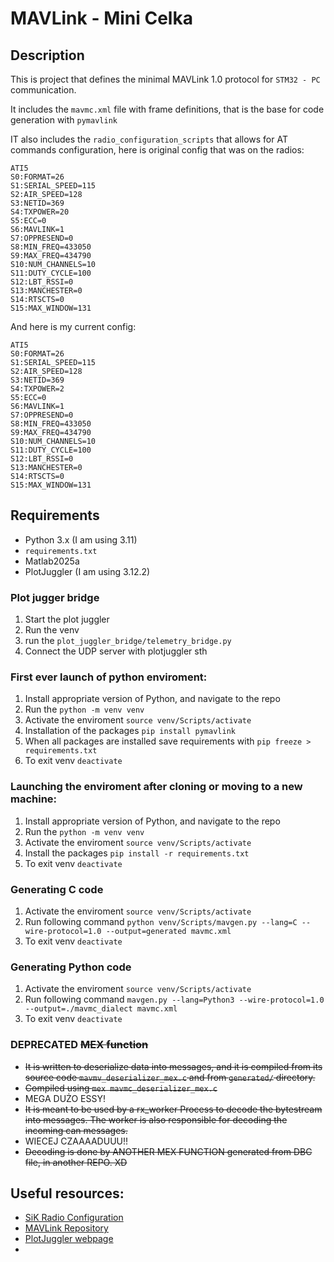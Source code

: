 # MAVLink - Mini Celka 

## Description
This is project that defines the minimal MAVLink 1.0 protocol for ```STM32 - PC``` communication.

It includes the ```mavmc.xml``` file with frame definitions, that is the base for code generation with ```pymavlink```

IT also includes the ```radio_configuration_scripts``` that allows for AT commands configuration, here is original config that was on the radios:
```
ATI5
S0:FORMAT=26
S1:SERIAL_SPEED=115
S2:AIR_SPEED=128
S3:NETID=369
S4:TXPOWER=20
S5:ECC=0
S6:MAVLINK=1
S7:OPPRESEND=0
S8:MIN_FREQ=433050
S9:MAX_FREQ=434790
S10:NUM_CHANNELS=10
S11:DUTY_CYCLE=100
S12:LBT_RSSI=0
S13:MANCHESTER=0
S14:RTSCTS=0
S15:MAX_WINDOW=131
```
And here is my current config:
```
ATI5
S0:FORMAT=26
S1:SERIAL_SPEED=115
S2:AIR_SPEED=128
S3:NETID=369
S4:TXPOWER=2    
S5:ECC=0
S6:MAVLINK=1
S7:OPPRESEND=0
S8:MIN_FREQ=433050
S9:MAX_FREQ=434790
S10:NUM_CHANNELS=10
S11:DUTY_CYCLE=100
S12:LBT_RSSI=0
S13:MANCHESTER=0
S14:RTSCTS=0
S15:MAX_WINDOW=131
```

## Requirements
- Python 3.x (I am using 3.11) 
- ```requirements.txt```
- Matlab2025a
- PlotJuggler (I am using 3.12.2)


### Plot jugger bridge
1. Start the plot juggler
2. Run the venv
3. run the ```plot_juggler_bridge/telemetry_bridge.py```
4. Connect the UDP server with plotjuggler sth

### First ever launch of python enviroment:
1. Install appropriate version of Python, and navigate to the repo
2. Run the ```python -m venv venv```
3. Activate the enviroment ```source venv/Scripts/activate```
4. Installation of the packages ```pip install pymavlink```
5. When all packages are installed save requirements with ```pip freeze > requirements.txt```
6. To exit venv ```deactivate```

### Launching the enviroment after cloning or moving to a new machine:
1. Install appropriate version of Python, and navigate to the repo
2. Run the ```python -m venv venv```
3. Activate the enviroment ```source venv/Scripts/activate```
4. Install the packages ```pip install -r requirements.txt```
6. To exit venv ```deactivate```

### Generating C code
1. Activate the enviroment ```source venv/Scripts/activate```
2. Run following command ```python venv/Scripts/mavgen.py --lang=C --wire-protocol=1.0 --output=generated mavmc.xml```
3. To exit venv ```deactivate```

### Generating Python code
1. Activate the enviroment ```source venv/Scripts/activate```
2. Run following command ```mavgen.py --lang=Python3 --wire-protocol=1.0 --output=./mavmc_dialect mavmc.xml```
3. To exit venv ```deactivate```


### DEPRECATED ~~MEX function~~
- ~~It is written to deserialize data into messages, and it is compiled from its source code ```mavmv_deserializer_mex.c``` and from ```generated/``` directory.~~
- ~~Compiled using ```mex mavmc_deserializer_mex.c```~~
- MEGA DUŻO ESSY!
- ~~It is meant to be used by a rx_worker Process to decode the bytestream into messages. The worker is also responsible for decoding the incoming can messages.~~
- WIECEJ CZAAAADUUU!!
- ~~Decoding is done by ANOTHER MEX FUNCTION generated from DBC file, in another REPO. XD~~

## Useful resources:
- [SiK Radio Configuration](https://ardupilot.org/copter/docs/common-3dr-radio-advanced-configuration-and-technical-information.html?utm_source=chatgpt.com)
- [MAVLink Repository](https://github.com/mavlink/mavlink.git)
- [PlotJuggler webpage](https://plotjuggler.io/)
- []()
